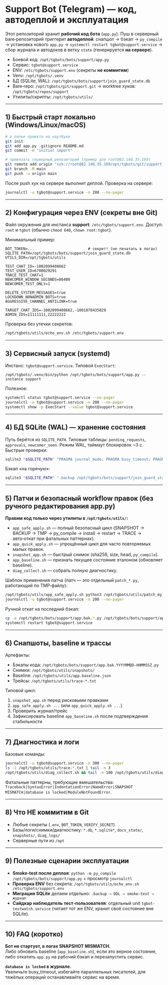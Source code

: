 # Support Bot (Telegram) — код, автодеплой и эксплуатация

Этот репозиторий хранит **рабочий код бота** (`app.py`). Пуш в серверный bare‑репозиторий триггерит **автодеплой**: снапшот → бэкап → `py_compile` → установка нового `app.py` → `systemctl restart tgbot@support.service` → сбор журнала и автодоков в ветку `state` (генерируется **на сервере**).

- Боевой код: `/opt/tgbots/bots/support/app.py`
- Сервис: `tgbot@support.service`
- ENV: `/etc/tgbots/support.env` (секреты **не коммитим**)
- Venv: `/opt/tgbots/.venv`
- БД (SQLite, WAL): `/opt/tgbots/bots/support/join_guard_state.db`
- Bare‑repo: `/opt/tgbots/git/support.git` → worktree хуков: `/opt/tgbots/repos/support`
- Утилиты/скрипты: `/opt/tgbots/utils/`

---

## 1) Быстрый старт локально (Windows/Linux/macOS)

```bash
# в папке проекта на ноутбуке
git init
git add app.py .gitignore README.md
git commit -m "initial import"

# привязать серверный репозиторий (пример для root@82.146.35.169)
git remote add origin "ssh://root@82.146.35.169/opt/tgbots/git/support.git"
git branch -M main
git push -u origin main
```

После push хук на сервере выполнит деплой. Проверка на сервере:
```bash
journalctl -u tgbot@support.service -n 200 --no-pager
```

---

## 2) Конфигурация через ENV (секреты вне Git)

Файл окружения для инстанса **support**: `/etc/tgbots/support.env`. Доступ: `root` и `tgbot` (обычно `chmod 640`, `chown root:tgbot`).

Минимальный пример:
```
BOT_TOKEN=...                        # секрет! (не печатать в логах)
SQLITE_PATH=/opt/tgbots/bots/support/join_guard_state.db
UTILS_DIR=/opt/tgbots/utils

TEST_CHAT_ID=-1002099408662
TEST_USER_ID=6700029291
TRACE_TEST_CHAT=1
NEWCOMER_WINDOW_SECONDS=86400
NEWCOMER_TEST_ONLY=1

DELETE_SYSTEM_MESSAGES=true
LOCKDOWN_NONADMIN_BOTS=true
AGGRESSIVE_CHANNEL_ANTILINK=true

TARGET_CHAT_IDS=-1002099408662,-1001878435829
ADMIN_IDS=11111111,22222222
```
Проверка без утечки секретов:
```bash
/opt/tgbots/utils/echo_env.sh /etc/tgbots/support.env
```

---

## 3) Сервисный запуск (systemd)

Инстанс: `tgbot@support.service`. Типовой `ExecStart`:
```
/opt/tgbots/.venv/bin/python /opt/tgbots/bots/support/app.py --instance support
```
Полезное:
```bash
systemctl status tgbot@support.service --no-pager
journalctl -u tgbot@support.service -n 200 --no-pager
systemctl show -p ExecStart --value tgbot@support.service
```

---

## 4) БД SQLite (WAL) — хранение состояния

Путь берётся из `SQLITE_PATH`. Типовые таблицы: `pending_requests`, `approvals`, `newcomer_seen`. Режим WAL, таймаут блокировок ~3 с. Быстрые проверки:
```bash
sqlite3 "$SQLITE_PATH" "PRAGMA journal_mode; PRAGMA busy_timeout; PRAGMA integrity_check; .tables;"
```

Бэкап «на горячую»:
```bash
sqlite3 "$SQLITE_PATH" ".backup /opt/tgbots/bots/support/join_guard_state.db.bak.$(date -u +%Y%m%d-%H%M%SZ)"
```

---

## 5) Патчи и безопасный workflow правок (без ручного редактирования app.py)

**Правим код только через утилиты в `/opt/tgbots/utils/`:**
- `app_safe_apply.sh` — полный безопасный цикл (SNAPSHOT → BACKUP → TMP → py_compile → install → restart → TRACE → авто‑откат при фатальных паттернах).
- `app_quick_apply.sh` — упрощённый цикл для часто повторяемых малых правок.
- `snapshot_app.sh` — быстрый снимок (sha256, size, head, `py_compile`).
- `app_baseline.sh` — признать текущее состояние эталоном (обновляет baseline).
- `diag_collect.sh` — собрать полную диагностику.

Шаблон применения патча (патч — это отдельный `patch_*.py`, работающий по TMP‑файлу):
```bash
/opt/tgbots/utils/app_safe_apply.sh python3 /opt/tgbots/utils/patch_my_change.py
journalctl -u tgbot@support.service -n 200 --no-pager
```
Ручной откат на последний бэкап:
```bash
cp -a /opt/tgbots/bots/support/app.bak.*.py /opt/tgbots/bots/support/app.py --backup=t
systemctl restart tgbot@support.service
```

---

## 6) Снапшоты, baseline и трассы

Артефакты:
- Бэкапы кода: `/opt/tgbots/bots/support/app.bak.YYYYMMDD-HHMMSSZ.py`
- Снимки: `/opt/tgbots/utils/snapshots/`
- Baseline: `/opt/tgbots/utils/app.baseline.json`
- Трейсы: `/opt/tgbots/utils/trace-*.txt`

Типовой цикл:
1) `snapshot_app.sh` перед рисковыми правками
2) `app_safe_apply.sh ...` (или `app_quick_apply.sh ...`)
3) Проверить журнал/трейс
4) Зафиксировать baseline `app_baseline.sh` после подтверждения стабильности

---

## 7) Диагностика и логи

Базовые команды:
```bash
journalctl -u tgbot@support.service -n 300 --no-pager
ls -1 /opt/tgbots/utils/trace-*.txt | tail -n 3
/opt/tgbots/utils/diag_collect.sh && tail -n 100 /opt/tgbots/utils/diag/diag-*.txt
```
Фатальные паттерны, требующие вмешательства: `Traceback|SyntaxError|IndentationError|NameError|SNAPSHOT MISMATCH|database is locked|ModuleNotFoundError`.

---

## 8) Что НЕ коммитим в Git

- Любые секреты (`.env`, `BOT_TOKEN`, `VERIFY_SECRET`)
- Базы/логи/снимки/диагностику: `*.db`, `*.sqlite*`, `docs_state/`, `snapshots/`, `diag_logs/`
- Серверные пути из `/opt`

---

## 9) Полезные сценарии эксплуатации

- **Smoke‑test после деплоя**: `python -m py_compile /opt/tgbots/bots/support/app.py` + просмотр `journalctl`
- **Проверка ENV** без секрета: `/opt/tgbots/utils/echo_env.sh /etc/tgbots/support.env`
- **Миграции SQLite** делаем отдельно: `.backup → DDL → smoke‑test → журнал`
- **Сайдкар наблюдатель тест‑пользователя**: отдельный unit `tgbot-testwatch.service` (читает тот же ENV, хранит своё состояние вне SQLite).

---

## 10) FAQ (коротко)

**Бот не стартует, в логах SNAPSHOT MISMATCH.**  
Либо обновить baseline (`app_baseline.sh`), если это верное состояние, либо откатить `app.py` на рабочий бэкап и перезапустить сервис.

**`database is locked` в журнале.**  
Увеличьте busy_timeout, избегайте параллельных писателей, для тяжёлых операций останавливайте сервис на время.
